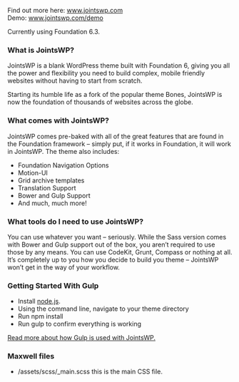 Find out more here: www.jointswp.com  
Demo: www.jointswp.com/demo

Currently using Foundation 6.3.

### What is JointsWP?
JointsWP is a blank WordPress theme built with Foundation 6, giving you all the power and flexibility you need to build complex, mobile friendly websites without having to start from scratch.

Starting its humble life as a fork of the popular theme Bones, JointsWP is now the foundation of thousands of websites across the globe.

### What comes with JointsWP?
JointsWP comes pre-baked with all of the great features that are found in the Foundation framework – simply put, if it works in Foundation, it will work in JointsWP. The theme also includes:

- Foundation Navigation Options
- Motion-UI
- Grid archive templates
- Translation Support
- Bower and Gulp Support
- And much, much more!

### What tools do I need to use JointsWP?
You can use whatever you want – seriously. While the Sass version comes with Bower and Gulp support out of the box, you aren’t required to use those by any means. You can use CodeKit, Grunt, Compass or nothing at all. It’s completely up to you how you decide to build you theme – JointsWP won’t get in the way of your workflow.

### Getting Started With Gulp
- Install [node.js](https://nodejs.org).
- Using the command line, navigate to your theme directory
- Run npm install
- Run gulp to confirm everything is working

[Read more about how Gulp is used with JointsWP.](http://jointswp.com/docs/gulp/)

### Maxwell files
- /assets/scss/_main.scss this is the main CSS file.
